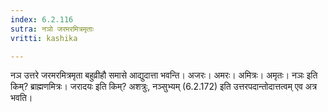 ```yaml
---
index: 6.2.116
sutra: नञो जरमरमित्रमृताः
vritti: kashika

---
```

नञ उत्तरे जरमरमित्रमृता बहुव्रीहौ समासे आद्युदात्ता भवन्ति। अजरः। अमरः। अमित्रः। अमृतः। नञः इति किम्? ब्राह्मणमित्रः। जरादयः इति किम्? अशत्रुः, नञ्सुभ्यम् (6.2.172) इति उत्तरपदान्तोदात्तत्वम् एव अत्र भवति।